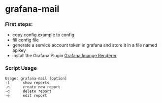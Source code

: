 # grafana-mail
### First steps:<br>
- copy config.example to config<br>
- fill config file<br>
- generate a service account token in grafana and store it in a file named apikey<br>
- install the Grafana Plugin [Grafana Imange Renderer](https://grafana.com/grafana/plugins/grafana-image-renderer/)<br>

### Script Usage
```
Usage: grafana-mail [option]
-l      show reports
-n      create new report
-d      delete report
-e      edit report
```
